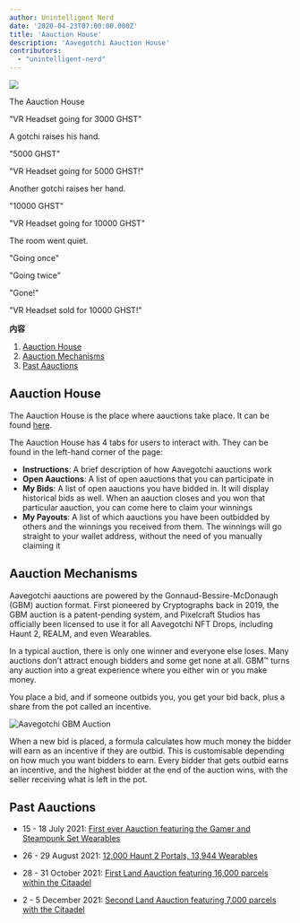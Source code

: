 ```yaml
---
author: Unintelligent Nerd
date: '2020-04-23T07:00:00.000Z'
title: 'Aauction House'
description: 'Aavegotchi Aauction House'
contributors:
  - "unintelligent-nerd"
---
```


<div class="headerImageContainer">
<img class="headerImage" src="/aauction/auctioneer-gotchi.png">
<p class="headerImageText">The Aauction House</p>
</div>

"VR Headset going for 3000 GHST"

A gotchi raises his hand.

"5000 GHST"

"VR Headset going for 5000 GHST!"

Another gotchi raises her hand.

"10000 GHST"

"VR Headset going for 10000 GHST"

The room went quiet.

"Going once"

"Going twice"

"Gone!"

"VR Headset sold for 10000 GHST!"

<div class="contentsBox">

**内容**

<ol>
<li><a href=#aauction-house>Aauction House</a></li>
<li><a href=#aauction-mechanisms>Aauction Mechanisms</a></li>
<li><a href=#past-aauctions>Past Aauctions</a></li>
</ol>

</div>

## Aauction House

The Aauction House is the place where aauctions take place. It can be found [here](https://aavegotchi.com/auction).

The Aauction House has 4 tabs for users to interact with. They can be found in the left-hand corner of the page:

* **Instructions**: A brief description of how Aavegotchi aauctions work
* **Open Aauctions**: A list of open aauctions that you can participate in
* **My Bids**: A list of open aauctions you have bidded in. It will display historical bids as well. When an aauction closes and you won that particular aauction, you can come here to claim your winnings
* **My Payouts**: A list of which aauctions you have been outbidded by others and the winnings you received from them. The winnings will go straight to your wallet address, without the need of you manually claiming it

## Aauction Mechanisms

Aavegotchi aauctions are powered by the Gonnaud-Bessire-McDonaugh (GBM) auction format. First pioneered by Cryptographs back in 2019, the GBM auction is a patent-pending system, and Pixelcraft Studios has officially been licensed to use it for all Aavegotchi NFT Drops, including Haunt 2, REALM, and even Wearables.

In a typical auction, there is only one winner and everyone else loses. Many auctions don’t attract enough bidders and some get none at all. GBM™ turns any auction into a great experience where you either win or you make money.

You place a bid, and if someone outbids you, you get your bid back, plus a share from the pot called an incentive.

<img class = "bodyImage" src = "/aauction/gbm-auction.png" alt = "Aavegotchi GBM Auction" />

When a new bid is placed, a formula calculates how much money the bidder will earn as an incentive if they are outbid. This is customisable depending on how much you want bidders to earn. Every bidder that gets outbid earns an incentive, and the highest bidder at the end of the auction wins, with the seller receiving what is left in the pot.

## Past Aauctions

* 15 - 18 July 2021: [First ever Aauction featuring the Gamer and Steampunk Set Wearables](https://aavegotchi.medium.com/aavegotchi-bid-to-earn-auctions-are-coming-to-polygon-4bf26a09db29)

* 26 - 29 August 2021: [12,000 Haunt 2 Portals, 13,944 Wearables](https://aavegotchi.medium.com/the-ultimate-guide-to-aavegotchi-haunt-2-8bd086f9026c)

* 28 - 31 October 2021: [First Land Aauction featuring 16,000 parcels within the Citaadel](https://aavegotchi.medium.com/the-ultimate-guide-to-aavegotchi-land-sale-1-coming-this-halloween-4af9134236f3)

* 2 - 5 December 2021: [Second Land Aauction featuring 7,000 parcels with the Citaadel](https://aavegotchi.medium.com/second-gotchiverse-land-sale-confirmed-to-begin-december-2nd-8bc7b7dd9957)